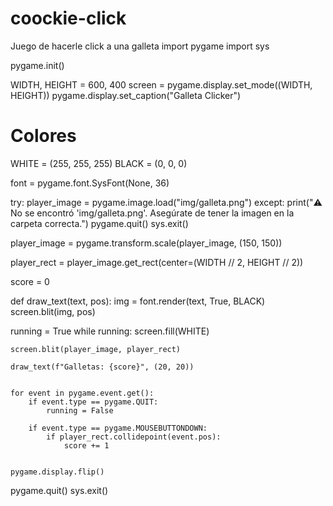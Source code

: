 # coockie-click
Juego de hacerle click a una galleta
import pygame
import sys

pygame.init()


WIDTH, HEIGHT = 600, 400
screen = pygame.display.set_mode((WIDTH, HEIGHT))
pygame.display.set_caption("Galleta Clicker")

# Colores
WHITE = (255, 255, 255)
BLACK = (0, 0, 0)

font = pygame.font.SysFont(None, 36)

try:
    player_image = pygame.image.load("img/galleta.png")
except:
    print("⚠️ No se encontró 'img/galleta.png'. Asegúrate de tener la imagen en la carpeta correcta.")
    pygame.quit()
    sys.exit()

player_image = pygame.transform.scale(player_image, (150, 150))

player_rect = player_image.get_rect(center=(WIDTH // 2, HEIGHT // 2))

score = 0

def draw_text(text, pos):
    img = font.render(text, True, BLACK)
    screen.blit(img, pos)


running = True
while running:
    screen.fill(WHITE)

    screen.blit(player_image, player_rect)

    draw_text(f"Galletas: {score}", (20, 20))

 
    for event in pygame.event.get():
        if event.type == pygame.QUIT:
            running = False
        
        if event.type == pygame.MOUSEBUTTONDOWN:
            if player_rect.collidepoint(event.pos):
                score += 1

    
    pygame.display.flip()

pygame.quit()
sys.exit()
